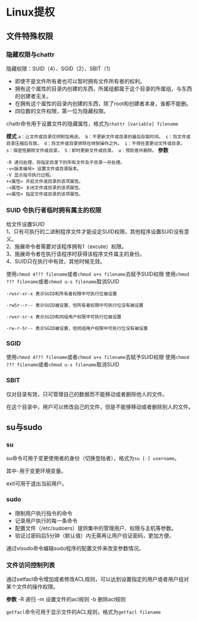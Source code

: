 # Linux提权
## 文件特殊权限
### 隐藏权限与chattr

隐藏权限：SUID（4）、SGID（2）、SBIT（1）

+ 即使不是文件所有者也可以暂时拥有文件所有者的权利。
+ 拥有这个属性的目录内创建的东西，所属组都属于这个目录的所属组，与东西的创建者无关。
+ 在拥有这个属性的目录内创建的东西，除了root和创建者本身，谁都不能删。
+ 四位数的文件权限，第一位为隐藏权限。

chattr命令用于设置文件的隐藏属性，格式为`chattr [variable] filename`

**模式**
``
a：让文件或目录仅供附加用途。
b：不更新文件或目录的最后存取时间。
c：将文件或目录压缩后存放。
d：将文件或目录排除在倾倒操作之外。
i：不得任意更动文件或目录。
s：保密性删除文件或目录。
S：即时更新文件或目录。
u：预防意外删除。
``
**参数**
```
-R 递归处理，将指定目录下的所有文件及子目录一并处理。
-v<版本编号> 设置文件或目录版本。
-V 显示指令执行过程。
+<属性> 开启文件或目录的该项属性。
-<属性> 关闭文件或目录的该项属性。
=<属性> 指定文件或目录的该项属性。
```

### SUID 令执行者临时拥有属主的权限
给文件设置SUID  
1、只有可执行的二进制程序文件才能设定SUID权限，其他程序设置SUID没有意义。  
2、施展命令者需要对该程序拥有1（excute）权限。  
3、施展命令者在执行该程序时获得该程序文件属主的身份。  
4、SUID只在执行中有效，其他时候无效。  

使用`chmod 4??? filename`或者`chmod u+s filename`去赋予SUID权限
使用`chmod ??? filename`或者`chmod u-s filename`取消SUID

```
-rwsr-xr-x 表示SUID和所有者权限中可执行位被设置

-rwSr--r-- 表示SUID被设置，但所有者权限中可执行位没有被设置

-rwxr-sr-x 表示SGID和同组用户权限中可执行位被设置

-rw-r-Sr-- 表示SGID被设置，但同组用户权限中可执行位没有被设置
```

### SGID
使用`chmod 4??? filename`或者`chmod u+s filename`去赋予SUID权限
使用`chmod ??? filename`或者`chmod u-s filename`取消SUID

### SBIT
仅对目录有效，只可管理自己的数据而不能移动或者删除他人的文件。

在这个目录中，用户可以修改自己的文件，但是不能够移动或者删除别人的文件。

## su与sudo
### su
su命令可用于变更使用者的身份（切换登陆者），格式为`su [-] username`。

其中`-`用于变更环境变量。

exit可用于退出当前用户。

### sudo
+ 限制用户执行指令的命令
+ 记录用户执行的每一条命令
+ 配置文件（/etc/sudoers）提供集中的管理用户、权限与主机等参数。
+ 验证过密码后5分钟（默认值）内无需再让用户验证密码，更加方便。

通过visudo命令编辑sudo程序的配置文件来改变参数情况。

### 文件访问控制列表
通过setfacl命令增加或者修改ACL规则，可以达到设置指定的用户或者用户组对某个文件的操作权限。

**参数**
-R    递归
-m    设置文件的acl规则
-b    删除acl规则

`getfacl`命令可用于显示文件的ACL规则，格式为`getfacl filename`